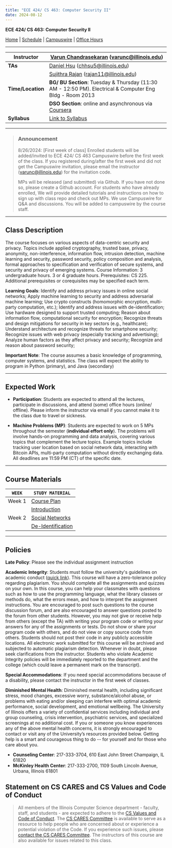 ```yaml
---
title: "ECE 424/ CS 463: Computer Security II"
date: 2024-08-12
---
```


**ECE 424/ CS 463: Computer Security II**

[Home](https://chandrasekaran-group.github.io/courses/cs463/home/) | [Schedule](https://docs.google.com/spreadsheets/d/1vZjNOavlNVm4SYVojeyjdG95d6RR3UM05vfyLDijM1g/edit?gid=0#gid=0) | [Campuswire](https://campuswire.com/c/G1CB36E2B/feed) | [Office Hours](https://docs.google.com/document/d/1qPs9BzPCRoYvpPa_z3UP5YmAngo9N2YxW6oRSm7xl74/edit?usp=sharing)

---

| **Instructor**        | [Varun Chandrasekaran](https://chandrasekaran-group.github.io/) (varunc@illinois.edu)      |
|-----------------------|-------------------------------------------------------------------------------------------|
| **TAs**                | [Daniel Hsu](mailto:chhsu5@illinois.edu) (chhsu5@illinois.edu)                             |
|                       | [Sujithra Rajan](mailto:rajan11@illinois.edu) (rajan11@illinois.edu)                       |
| **Time/Location**     | **BG/ BU Section**: Tuesday & Thursday (11:30 AM - 12:50 PM). Electrical & Computer Eng Bldg -  Room 2013 |
|                       | **DSO Section**: online and asynchronous via [Coursera](https://www.coursera.org/)         |
| **Syllabus**          | [Link to Syllabus](https://www.dropbox.com/scl/fi/bdipz4hmcdiuplsn3zg6s/syllabus_424.pdf?rlkey=j9i8l1ffgtx60b2e0hpch8pt1&dl=0) |

---
> ### Announcement
>
> 8/26/2024: [First week of class] Enrolled students will be added/invited to ECE 424/ CS 463 Campuswire before the first week of the class. If you registered during/after the first week and did not get the Campuswire invitation, please email the
instructor (varunc@illinois.edu) for the invitation code.
>
> MPs will be released (and submitted) via Github. If you have not done so, please create a Github account. For students who have already enrolled, We will provide detailed tutorials and instructions on how to sign up with class repo and check out MPs. We use Campuswire for Q&A and discussions. You will be added to campuswire by the course staff.
---

## Class Description

The course focuses on various aspects of data-centric security and privacy. Topics include applied cryptography, trusted base, privacy, anonymity, non-interference, information flow, intrusion detection, machine learning and security, password security, policy composition and analysis, formal approaches to specification and verification of secure systems, and security and privacy of emerging systems. Course Information: 3 undergraduate hours. 3 or 4 graduate hours. Prerequisites: CS 225. Additional prerequisites or corequisites may be specified each term.

**Learning Goals**: Identify and address privacy issues in online social networks; Apply machine learning to security and address adversarial machine learning; Use crypto constructs (homomorphic encryption, multi-party computation, etc.); Identify and address issues with de-identification; Use hardware designed to support trusted computing; Reason about information flow, computational security for encryption; Recognize threats and design mitigations for security in key sectors (e.g., healthcare); Understand architecture and recognize threats for smartphone security; Recognize issues with web privacy (especially tracking and advertising); Analyze human factors as they affect privacy and security; Recognize and reason about password security;

**Important Note**: The course assumes a basic knowledge of programming, computer systems, and statistics. The class will expect the ability to program in Python (primary), and Java (secondary)

---

## Expected Work

- **Participation**: Students are expected to attend all the lectures, participate in discussions, and attend (some) office hours (online/ offline). Please inform the instructor via email if you
  cannot make it to the class due to travel or sickness.

- **Machine Problems (MP)**: Students are expected to work on 5 MPs throughout the semester (**individual effort only**). The problems will involve hands-on programming and data analysis, covering various topics that complement the lecture topics. Example topics include tracking user location based on social network data, interacting with Bitcoin APIs, multi-party computation without directly exchanging data. All deadlines are 11:59 PM (CT) of the specific date.

---
## Course Materials

| `WEEK`      | `STUDY MATERIAL` |
| ----------- | ----------- |
| Week 1      | [Course Plan](https://raw.githubusercontent.com/chandrasekaran-group/chandrasekaran-group.github.io/main/content/courses/cs463/home/463.0-Course-Plan.pdf)       |
| |[Introduction](https://raw.githubusercontent.com/chandrasekaran-group/chandrasekaran-group.github.io/main/content/courses/cs463/home/463.1-Introduction.pdf)
| Week 2      | [Social Networks](https://raw.githubusercontent.com/chandrasekaran-group/chandrasekaran-group.github.io/main/content/courses/cs463/home/463.2-Social-Net.pdf)       |
| |[De-Identification](https://raw.githubusercontent.com/chandrasekaran-group/chandrasekaran-group.github.io/main/content/courses/cs463/home/463.3-De-Identification.pdf)

---
## Policies

**Late Policy**: 
Please see the individual assignment instruction

**Academic Integrity**:
Students must follow the university's guidelines on academic conduct ([quick link](https://provost.illinois.edu/policies/policies/academic-integrity/students-quick-reference-guide-to-academic-integrity/)). This course will have a zero-tolerance policy regarding plagiarism. You should complete all the assignments and quizzes on your own. In this course, you can help your classmates with questions such as how to use the programming language, what the library classes or methods do, what the errors mean, and how to interpret the assignment instructions. You are encouraged to post such questions to the course discussion forum, and are also encouraged to answer questions posted to the forum from other students. However, you may not give or receive help from others (except the TA) with writing your program code or writing your answers for any of the assignments or tests. Do not show or share your program code with others, and do not view or copy source code from others. Students should not post their code in any publicly accessible locations. All electronic work submitted for this course will be archived and subjected to automatic plagiarism detection. Whenever in doubt, please seek clarifications from the instructor. Students who violate Academic Integrity policies will be immediately reported to the department and the college (which could leave a permanent mark on the transcript).

**Special Accommodations**: 
If you need special accommodations because of a disability, please contact the instructor in the first week of classes.

**Diminished Mental Health**:
Diminished mental health, including significant stress, mood changes, excessive worry, substance/alcohol abuse, or
problems with eating and/or sleeping can interfere with optimal academic performance, social development, and emotional
wellbeing. The University of Illinois offers a variety of confidential services including individual and group
counseling, crisis intervention, psychiatric services, and specialized screenings at no additional cost. If you or
someone you know experiences any of the above mental health concerns, it is strongly encouraged to contact or visit any
of the University’s resources provided below. Getting help is a smart and courageous thing to do -- for yourself and for
those who care about you.

- **Counseling Center**: 217-333-3704, 610 East John Street Champaign, IL 61820
- **McKinley Health Center**: 217-333-2700, 1109 South Lincoln Avenue, Urbana, Illinois 61801


## Statement on CS CARES and CS Values and Code of Conduct

> All members of the Illinois Computer Science department - faculty, staff, and students - are expected to adhere to the [CS Values and Code of Conduct](https://siebelschool.illinois.edu/about/values). The [CS CARES Committee](https://cs.illinois.edu/about/cs-cares/) is available to serve as a resource to help people who are concerned about or experience a potential violation of the Code. If you experience such issues, please [contact the CS CARES Committee](https://cs.illinois.edu/about/cs-cares/contact). The instructors of this course are also available for issues related to this class. 